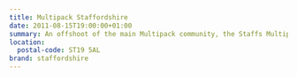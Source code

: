 ```yaml
---
title: Multipack Staffordshire
date: 2011-08-15T19:00:00+01:00
summary: An offshoot of the main Multipack community, the Staffs Multipack is a group of web professionals and tech enthusiasts from the South Staffordshire area.
location:
  postal-code: ST19 5AL
brand: staffordshire
---
```

